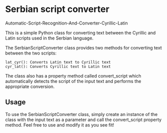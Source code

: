# Serbian script converter
Automatic-Script-Recognition-And-Converter-Cyrillic-Latin

This is a simple Python class for converting text between the Cyrillic and Latin scripts used in the Serbian language.

The SerbianScriptConverter class provides two methods for converting text between the two scripts:

    lat_cyr(): Converts Latin text to Cyrillic text
    cyr_lat(): Converts Cyrillic text to Latin text

The class also has a property method called convert_script which automatically detects the script of the input text and performs the appropriate conversion.

## Usage
To use the SerbianScriptConverter class, simply create an instance of the class with the input text as a parameter and call the convert_script property method. Feel free to use and modify it as you see fit!
